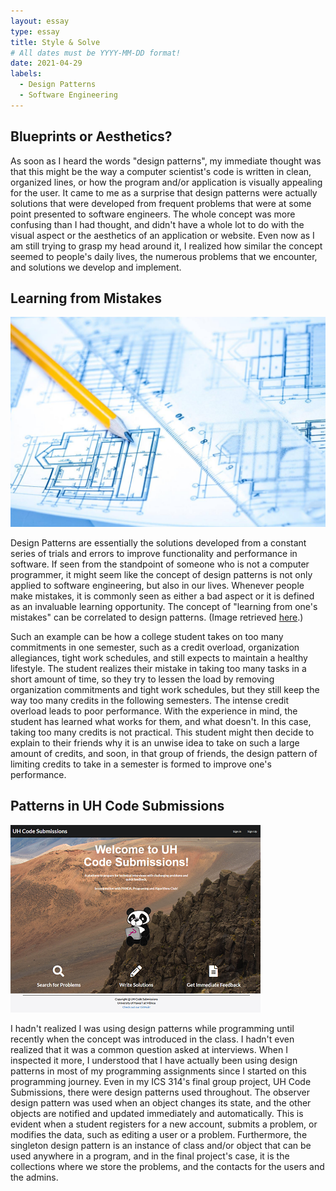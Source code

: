 ```yaml
---
layout: essay
type: essay
title: Style & Solve
# All dates must be YYYY-MM-DD format!
date: 2021-04-29
labels:
  - Design Patterns
  - Software Engineering
---
```


## Blueprints or Aesthetics?

As soon as I heard the words "design patterns", my immediate thought was that this might be the way a computer scientist's code is written in clean, organized lines, or how the program and/or application is visually appealing for the user. It came to me as a surprise that design patterns were actually solutions that were developed from frequent problems that were at some point presented to software engineers. The whole concept was more confusing than I had thought, and didn't have a whole lot to do with the visual aspect or the aesthetics of an application or website. Even now as I am still trying to grasp my head around it, I realized how similar the concept seemed to people's daily lives, the numerous problems that we encounter, and solutions we develop and implement.

## Learning from Mistakes

<img class="ui medium right floated image" src="../images/blueprint.jpg">

Design Patterns are essentially the solutions developed from a constant series of trials and errors to improve functionality and performance in software. If seen from the standpoint of someone who is not a computer programmer, it might seem like the concept of design patterns is not only applied to software engineering, but also in our lives. Whenever people make mistakes, it is commonly seen as either a bad aspect or it is defined as an invaluable learning opportunity. The concept of "learning from one's mistakes" can be correlated to design patterns. (Image retrieved <a href="https://jhmrad.com/22-inspiring-blueprint-design-photo/architecture-design-blueprint/">here</a>.)

Such an example can be how a college student takes on too many commitments in one semester, such as a credit overload, organization allegiances, tight work schedules, and still expects to maintain a healthy lifestyle. The student realizes their mistake in taking too many tasks in a short amount of time, so they try to lessen the load by removing organization commitments and tight work schedules, but they still keep the way too many credits in the following semesters. The intense credit overload leads to poor performance. With the experience in mind, the student has learned what works for them, and what doesn't. In this case, taking too many credits is not practical. This student might then decide to explain to their friends why it is an unwise idea to take on such a large amount of credits, and soon, in that group of friends, the design pattern of limiting credits to take in a semester is formed to improve one's performance.

## Patterns in UH Code Submissions

<img class="ui medium right floated image" src="../images/uhcode2.png">

I hadn't realized I was using design patterns while programming until recently when the concept was introduced in the class. I hadn't even realized that it was a common question asked at interviews. When I inspected it more, I understood that I have actually been using design patterns in most of my programming assignments since I started on this programming journey. Even in my ICS 314's final group project, UH Code Submissions, there were design patterns used throughout. The observer design pattern was used when an object changes its state, and the other objects are notified and updated immediately and automatically. This is evident when a student registers for a new account, submits a problem, or modifies the data, such as editing a user or a problem. Furthermore, the singleton design pattern is an instance of class and/or object that can be used anywhere in a program, and in the final project's case, it is the collections where we store the problems, and the contacts for the users and the admins.

